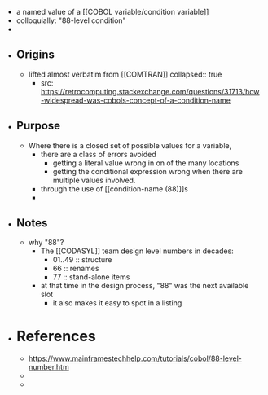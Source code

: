 - a named value of a [[COBOL variable/condition variable]]
- colloquially: "88-level condition"
-
- ## Origins
	- lifted almost verbatim from [[COMTRAN]]
	  collapsed:: true
		- src: https://retrocomputing.stackexchange.com/questions/31713/how-widespread-was-cobols-concept-of-a-condition-name
- ## Purpose
	- Where there is a closed set of possible values for a variable,
		- there are a class of errors avoided
			- getting a literal value wrong in on of the many locations
			- getting the conditional expression wrong when there are multiple values involved.
		- through the use of [[condition-name (88)]]s
		-
- ## Notes
	- why "88"?
		- The [[CODASYL]] team design level numbers in decades:
			- 01..49 :: structure
			- 66 :: renames
			- 77 :: stand-alone items
		- at that time in the design process, "88" was the next available slot
			- it also makes it easy to spot in a listing
- # References
	- https://www.mainframestechhelp.com/tutorials/cobol/88-level-number.htm
	-
	-